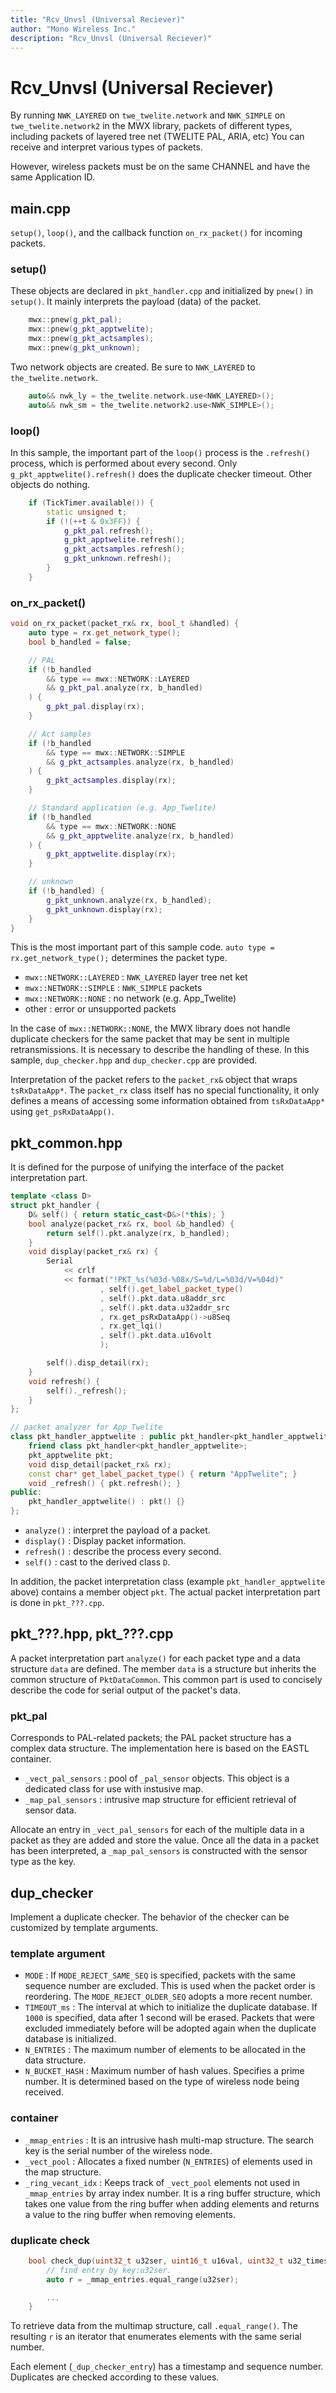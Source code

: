 ```yaml
---
title: "Rcv_Unvsl (Universal Reciever)"
author: "Mono Wireless Inc."
description: "Rcv_Unvsl (Universal Reciever)"
---
```


# Rcv_Unvsl (Universal Reciever)

By running `NWK_LAYERED` on `twe_twelite.network` and `NWK_SIMPLE` on `twe_twelite.network2` in the MWX library, packets of different types, including packets of layered tree net (TWELITE PAL, ARIA, etc) You can receive and interpret various types of packets.

However, wireless packets must be on the same CHANNEL and have the same Application ID.



## main.cpp

`setup()`, `loop()`, and the callback function `on_rx_packet()` for incoming packets.



### setup()

These objects are declared in `pkt_handler.cpp` and initialized by `pnew()` in `setup()`. It mainly interprets the payload (data) of the packet.

```cpp
	mwx::pnew(g_pkt_pal);
	mwx::pnew(g_pkt_apptwelite);
	mwx::pnew(g_pkt_actsamples);
	mwx::pnew(g_pkt_unknown);
```



Two network objects are created. Be sure to `NWK_LAYERED` to `the_twelite.network`.

```cpp
	auto&& nwk_ly = the_twelite.network.use<NWK_LAYERED>();
	auto&& nwk_sm = the_twelite.network2.use<NWK_SIMPLE>();
```



### loop()

In this sample, the important part of the `loop()` process is the `.refresh()` process, which is performed about every second. Only `g_pkt_apptwelite().refresh()` does the duplicate checker timeout. Other objects do nothing.

```cpp
	if (TickTimer.available()) {
		static unsigned t;
		if (!(++t & 0x3FF)) {
			g_pkt_pal.refresh();
			g_pkt_apptwelite.refresh();
			g_pkt_actsamples.refresh();
			g_pkt_unknown.refresh();
		}
	}
```



### on_rx_packet()

```cpp
void on_rx_packet(packet_rx& rx, bool_t &handled) {
	auto type = rx.get_network_type();
	bool b_handled = false;

	// PAL
	if (!b_handled
		&& type == mwx::NETWORK::LAYERED
		&& g_pkt_pal.analyze(rx, b_handled)
	) {
		g_pkt_pal.display(rx);
	}

	// Act samples
	if (!b_handled
		&& type == mwx::NETWORK::SIMPLE
		&& g_pkt_actsamples.analyze(rx, b_handled)
	) {
		g_pkt_actsamples.display(rx);
	}

	// Standard application (e.g. App_Twelite)
	if (!b_handled
		&& type == mwx::NETWORK::NONE
		&& g_pkt_apptwelite.analyze(rx, b_handled)
	) {
		g_pkt_apptwelite.display(rx);
	}

	// unknown
	if (!b_handled) {
		g_pkt_unknown.analyze(rx, b_handled);
		g_pkt_unknown.display(rx);
	}
}
```

This is the most important part of this sample code. `auto type = rx.get_network_type();` determines the packet type.

* `mwx::NETWORK::LAYERED` : `NWK_LAYERED` layer tree net ket
* `mwx::NETWORK::SIMPLE` : `NWK_SIMPLE` packets
* `mwx::NETWORK::NONE` : no network (e.g. App\_Twelite)
* other : error or unsupported packets



In the case of `mwx::NETWORK::NONE`, the MWX library does not handle duplicate checkers for the same packet that may be sent in multiple retransmissions. It is necessary to describe the handling of these. In this sample, `dup_checker.hpp` and `dup_checker.cpp` are provided.



Interpretation of the packet refers to the `packet_rx&` object that wraps `tsRxDataApp*`. The `packet_rx` class itself has no special functionality, it only defines a means of accessing some information obtained from `tsRxDataApp*` using `get_psRxDataApp()`.



## pkt_common.hpp

It is defined for the purpose of unifying the interface of the packet interpretation part.

```cpp
template <class D>
struct pkt_handler {
	D& self() { return static_cast<D&>(*this); }
	bool analyze(packet_rx& rx, bool &b_handled) {
		return self().pkt.analyze(rx, b_handled);
	}
	void display(packet_rx& rx) {
		Serial
			<< crlf
			<< format("!PKT_%s(%03d-%08x/S=%d/L=%03d/V=%04d)"
					, self().get_label_packet_type()
					, self().pkt.data.u8addr_src
					, self().pkt.data.u32addr_src
					, rx.get_psRxDataApp()->u8Seq
					, rx.get_lqi()
					, self().pkt.data.u16volt
					);

		self().disp_detail(rx);
	}
	void refresh() {
		self()._refresh();
	}
};

// packet analyzer for App_Twelite
class pkt_handler_apptwelite : public pkt_handler<pkt_handler_apptwelite> {
	friend class pkt_handler<pkt_handler_apptwelite>;
	pkt_apptwelite pkt;
	void disp_detail(packet_rx& rx);
	const char* get_label_packet_type() { return "AppTwelite"; }
	void _refresh() { pkt.refresh(); }
public:
	pkt_handler_apptwelite() : pkt() {}
};
```



* `analyze()` : interpret the payload of a packet.
* `display()` : Display packet information.
* `refresh()` : describe the process every second.
* `self()` : cast to the derived class `D`.



In addition, the packet interpretation class (example `pkt_handler_apptwelite` above) contains a member object `pkt`. The actual packet interpretation part is done in `pkt_???.cpp`.



## pkt\_???.hpp, pkt\_???.cpp

A packet interpretation part `analyze()` for each packet type and a data structure `data` are defined. The member `data` is a structure but inherits the common structure of `PktDataCommon`. This common part is used to concisely describe the code for serial output of the packet's data.



### pkt_pal

Corresponds to PAL-related packets; the PAL packet structure has a complex data structure. The implementation here is based on the EASTL container.

* `_vect_pal_sensors` : pool of `_pal_sensor` objects. This object is a dedicated class for use with instusive map.
* `_map_pal_sensors` : intrusive map structure for efficient retrieval of sensor data.

Allocate an entry in `_vect_pal_sensors` for each of the multiple data in a packet as they are added and store the value. Once all the data in a packet has been interpreted, a `_map_pal_sensors` is constructed with the sensor type as the key.



## dup_checker

Implement a duplicate checker. The behavior of the checker can be customized by template arguments.



### template argument

* `MODE` : If `MODE_REJECT_SAME_SEQ` is specified, packets with the same sequence number are excluded. This is used when the packet order is reordering. The `MODE_REJECT_OLDER_SEQ` adopts a more recent number.
* `TIMEOUT_ms` : The interval at which to initialize the duplicate database. If `1000` is specified, data after 1 second will be erased. Packets that were excluded immediately before will be adopted again when the duplicate database is initialized.
* `N_ENTRIES` : The maximum number of elements to be allocated in the data structure.
* `N_BUCKET_HASH` : Maximum number of hash values. Specifies a prime number. It is determined based on the type of wireless node being received.



### container

* `_mmap_entries` : It is an intrusive hash multi-map structure. The search key is the serial number of the wireless node.
* `_vect_pool` : Allocates a fixed number (`N_ENTRIES`) of elements used in the map structure.
* `_ring_vecant_idx` : Keeps track of `_vect_pool` elements not used in `_mmap_entries` by array index number. It is a ring buffer structure, which takes one value from the ring buffer when adding elements and returns a value to the ring buffer when removing elements.



### duplicate check

```cpp
	bool check_dup(uint32_t u32ser, uint16_t u16val, uint32_t u32_timestamp) {
		// find entry by key:u32ser.
		auto r = _mmap_entries.equal_range(u32ser);

        ...
    }
```

To retrieve data from the multimap structure, call `.equal_range()`. The resulting `r` is an iterator that enumerates elements with the same serial number.

Each element (`_dup_checker_entry`) has a timestamp and sequence number. Duplicates are checked according to these values.





